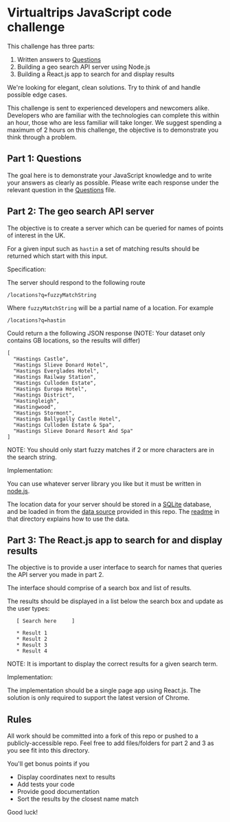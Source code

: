 # Virtualtrips JavaScript code challenge

This challenge has three parts:

1. Written answers to [Questions](./QUESTIONS.md)
2. Building a geo search API server using Node.js
3. Building a React.js app to search for and display results

We're looking for elegant, clean solutions.  Try to think of and handle possible edge cases.

This challenge is sent to experienced developers and newcomers alike. Developers who are familiar with the technologies can complete this within an hour, those who are less familiar will take longer. We suggest spending a maximum of 2 hours on this challenge, the objective is to demonstrate you think through a problem.

## Part 1: Questions

The goal here is to demonstrate your JavaScript knowledge and to write your answers as clearly as possible. Please write each response under the relevant question in the [Questions](./QUESTIONS.md) file.

## Part 2: The geo search API server

The objective is to create a server which can be queried for names of points of interest in the UK.

For a given input such as `hastin` a set of matching results should be returned which start with this input.

Specification:

The server should respond to the following route

    /locations?q=fuzzyMatchString

Where `fuzzyMatchString` will be a partial name of a location. For example

    /locations?q=hastin

Could return a the following JSON response (NOTE: Your dataset only contains GB locations, so the results will differ)

    [
      "Hastings Castle",
      "Hastings Slieve Donard Hotel",
      "Hastings Everglades Hotel",
      "Hastings Railway Station",
      "Hastings Culloden Estate",
      "Hastings Europa Hotel",
      "Hastings District",
      "Hastingleigh",
      "Hastingwood",
      "Hastings Stormont",
      "Hastings Ballygally Castle Hotel",
      "Hastings Culloden Estate & Spa",
      "Hastings Slieve Donard Resort And Spa"
    ]

NOTE: You should only start fuzzy matches if 2 or more characters are in the search string.

Implementation:

You can use whatever server library you like but it must be written in [node.js](https://nodejs.org). 

The location data for your server should be stored in a [SQLite](https://www.sqlite.org/) database, and be loaded in from the [data source](data/) provided in this repo. The [readme](data/readme.txt) in that directory explains how to use the data.

## Part 3: The React.js app to search for and display results

The objective is to provide a user interface to search for names that queries the API server you made in part 2.

The interface should comprise of a search box and list of results.

The results should be displayed in a list below the search box and update as the user types:

```
   [ Search here     ]

   * Result 1
   * Result 2
   * Result 3
   * Result 4

```

NOTE: It is important to display the correct results for a given search term. 

Implementation:

The implementation should be a single page app using React.js. The solution is only required to support the latest version of Chrome.

## Rules

All work should be committed into a fork of this repo or pushed to a publicly-accessible repo. Feel free to add files/folders for part 2 and 3 as you see fit into this directory.

You'll get bonus points if you

 * Display coordinates next to results
 * Add tests your code
 * Provide good documentation
 * Sort the results by the closest name match

Good luck!
